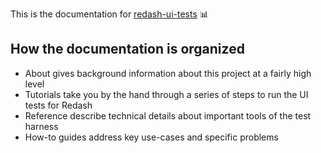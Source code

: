 This is the documentation for [redash-ui-tests][repo] 📊

## How the documentation is organized

- About gives background information about this project at a fairly high level
- Tutorials take you by the hand through a series of steps to run the UI tests for Redash
- Reference describe technical details about important tools of the test harness
- How-to guides address key use-cases and specific problems

[repo]: https://github.com/mozilla/redash-ui-tests
